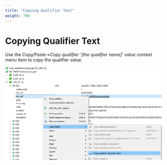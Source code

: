 ```yaml
---
title: "Copying Qualifier Text"
weight: 700
---
```



# Copying Qualifier Text

Use the Copy/Paste->_Copy qualifier ‘\[the qualifier name\]’ value_ context menu item to copy the qualifier value.


![](/images/65929488/96665934.png)
